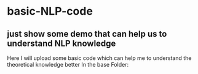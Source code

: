 # basic-NLP-code
## just show some demo that can help us to understand NLP knowledge 
Here I will upload some basic code which can help me to understand the theoretical knowledge better
In the base Folder: 
